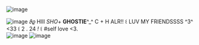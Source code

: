 ![image](https://camo.githubusercontent.com/03323ca039a2a7c7303e2b166919e10d01eb477ada15dad39b17c9298785eb4a/68747470733a2f2f36342e6d656469612e74756d626c722e636f6d2f36303539376334306461653464333130653938643965653439346133376532322f333563383462363133623932323930332d34652f73353430783831302f613731626361356635353364333136333262376531643662653832353430636635333666373464632e706e6a)          

![image](https://64.media.tumblr.com/07cc1011afb3568965fdb1bc53a1be71/31a53a8d0b1eac21-de/s400x600/12fdaab33814cd4fbe0049f8e717cac04e3dec75.gifv)
            𝜗𝜚  HIII *SHO*+ **GHOSTIE**^_^  C + H ALR!!    ꒰  LUV MY FRIENDSSSS ^3^ <33  ꒰   2 . 24 *!*   ꒰ #self love <3.    
![image](https://camo.githubusercontent.com/c8ca6f834f609e2a7dbb2aaf261cb9b9363465883510602433c4383e33f9ccc8/68747470733a2f2f36342e6d656469612e74756d626c722e636f6d2f36393336653333326665656535313463613831316531303566616538633136652f363032373738363138363165643537332d65392f73363430783936302f373762663166353137646233326334653062656366343861373133323235383262636338366164312e706e6a)
![image](https://camo.githubusercontent.com/3766ad7ce4f9f5be510a48f6bf85b87e56b9255eab996032e24a4b6fe94e3eaf/68747470733a2f2f36342e6d656469612e74756d626c722e636f6d2f30333236313130306461336165323365666161623034623337633062373730382f333563383462363133623932323930332d66312f73353430783831302f623131636632356639353830373463303361656338313832653539303039373635323263356539662e706e6a)

